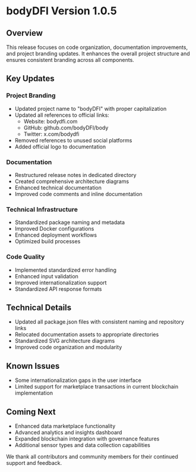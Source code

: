 # bodyDFI Version 1.0.5

## Overview
This release focuses on code organization, documentation improvements, and project branding updates. It enhances the overall project structure and ensures consistent branding across all components.

## Key Updates

### Project Branding
- Updated project name to "bodyDFI" with proper capitalization
- Updated all references to official links:
  - Website: bodydfi.com
  - GitHub: github.com/bodyDFI/body
  - Twitter: x.com/bodydfi
- Removed references to unused social platforms
- Added official logo to documentation

### Documentation
- Restructured release notes in dedicated directory
- Created comprehensive architecture diagrams
- Enhanced technical documentation
- Improved code comments and inline documentation

### Technical Infrastructure
- Standardized package naming and metadata
- Improved Docker configurations
- Enhanced deployment workflows
- Optimized build processes

### Code Quality
- Implemented standardized error handling
- Enhanced input validation
- Improved internationalization support
- Standardized API response formats

## Technical Details
- Updated all package.json files with consistent naming and repository links
- Relocated documentation assets to appropriate directories
- Standardized SVG architecture diagrams
- Improved code organization and modularity

## Known Issues
- Some internationalization gaps in the user interface
- Limited support for marketplace transactions in current blockchain implementation

## Coming Next
- Enhanced data marketplace functionality
- Advanced analytics and insights dashboard
- Expanded blockchain integration with governance features
- Additional sensor types and data collection capabilities

We thank all contributors and community members for their continued support and feedback. 